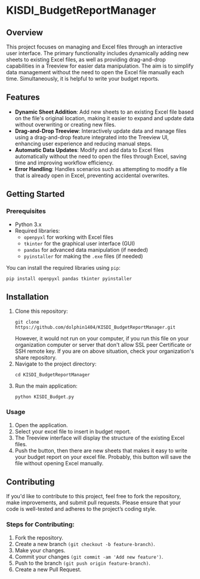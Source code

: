 # KISDI_BudgetReportManager

## Overview
This project focuses on managing and Excel files through an interactive user interface. The primary functionality includes dynamically adding new sheets to existing Excel files, as well as providing drag-and-drop capabilities in a Treeview for easier data manipulation. The aim is to simplify data management without the need to open the Excel file manually each time. Simultaneously, it is helpful to write your budget reports.

## Features
- **Dynamic Sheet Addition**: Add new sheets to an existing Excel file based on the file's original location, making it easier to expand and update data without overwriting or creating new files.
- **Drag-and-Drop Treeview**: Interactively update data and manage files using a drag-and-drop feature integrated into the Treeview UI, enhancing user experience and reducing manual steps.
- **Automatic Data Updates**: Modify and add data to Excel files automatically without the need to open the files through Excel, saving time and improving workflow efficiency.
- **Error Handling**: Handles scenarios such as attempting to modify a file that is already open in Excel, preventing accidental overwrites.

## Getting Started
### Prerequisites
- Python 3.x
- Required libraries:
  - ```openpyxl``` for working with Excel files
  - ```tkinter``` for the graphical user interface (GUI)
  - ```pandas``` for advanced data manipulation (if needed)
  - ```pyinstaller``` for making the ```.exe``` files (if needed)

You can install the required libraries using ```pip```:
```
pip install openpyxl pandas tkinter pyinstaller
```

## Installation
1. Clone this repository:
   ```
   git clone https://github.com/dolphin1404/KISDI_BudgetReportManager.git
   ```
   However, it would not run on your computer, if you run this file on your organization computer or server that don't allow SSL peer Certificate or SSH remote key.
   If you are on above situation, check your organization's share repository.
3. Navigate to the project directory:
   ```
   cd KISDI_BudgetReportManager
   ```
4. Run the main application:
   ```
   python KISDI_Budget.py  
   ```

### Usage
1. Open the application.
2. Select your excel file to insert in budget report.
3. The Treeview interface will display the structure of the existing Excel files.
4. Push the button, then there are new sheets that makes it easy to write your budget report on your excel file. Probably, this button will save the file without opening Excel manually.

## Contributing
If you'd like to contribute to this project, feel free to fork the repository, make improvements, and submit pull requests. Please ensure that your code is well-tested and adheres to the project’s coding style.

### Steps for Contributing:
1. Fork the repository.
2. Create a new branch ```(git checkout -b feature-branch)```.
3. Make your changes.
4. Commit your changes ```(git commit -am 'Add new feature')```.
5. Push to the branch ```(git push origin feature-branch)```.
6. Create a new Pull Request.
